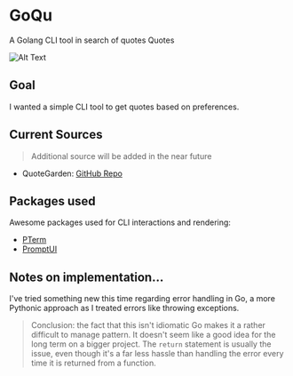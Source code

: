 # GoQu

A Golang CLI tool in search of quotes Quotes

![Alt Text](./assets/profile/goku.gif)

## Goal

I wanted a simple CLI tool to get quotes based on preferences.

## Current Sources

> Additional source will be added in the near future

-   QuoteGarden: [GitHub Repo](https://github.com/pprathameshmore/QuoteGarden)

## Packages used

Awesome packages used for CLI interactions and rendering:

-   [PTerm](http://github.com/pterm/pterm)
-   [PromptUI](github.com/manifoldco/promptui)

## Notes on implementation...

I've tried something new this time regarding error handling in Go, a more Pythonic approach as I treated errors like throwing exceptions.

> Conclusion: the fact that this isn't idiomatic Go makes it a rather difficult to manage pattern. It doesn't seem like a good idea for the long term on a bigger project. The `return` statement is usually the issue, even though it's a far less hassle than handling the error every time it is returned from a function.
